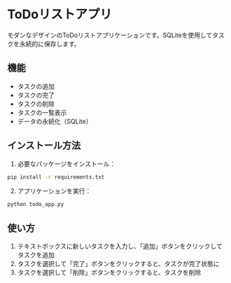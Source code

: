 # ToDoリストアプリ

モダンなデザインのToDoリストアプリケーションです。SQLiteを使用してタスクを永続的に保存します。

## 機能

- タスクの追加
- タスクの完了
- タスクの削除
- タスクの一覧表示
- データの永続化（SQLite）

## インストール方法

1. 必要なパッケージをインストール：
```bash
pip install -r requirements.txt
```

2. アプリケーションを実行：
```bash
python todo_app.py
```

## 使い方

1. テキストボックスに新しいタスクを入力し、「追加」ボタンをクリックしてタスクを追加
2. タスクを選択して「完了」ボタンをクリックすると、タスクが完了状態に
3. タスクを選択して「削除」ボタンをクリックすると、タスクを削除 